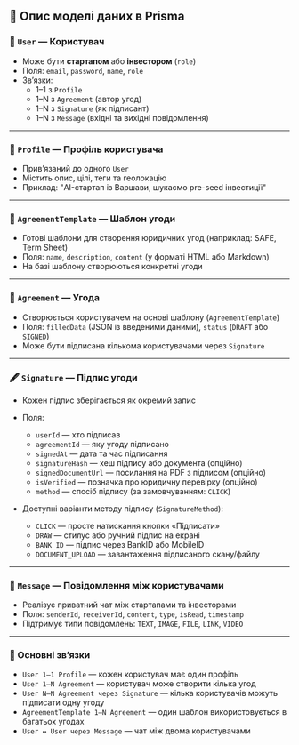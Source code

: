## 🧩 Опис моделі даних в Prisma


### 👤 `User` — Користувач

- Може бути **стартапом** або **інвестором** (`role`)
- Поля: `email`, `password`, `name`, `role`
- Зв’язки:
  - 1–1 з `Profile`
  - 1–N з `Agreement` (автор угод)
  - 1–N з `Signature` (як підписант)
  - 1–N з `Message` (вхідні та вихідні повідомлення)

---

### 🧾 `Profile` — Профіль користувача

- Прив’язаний до одного `User`
- Містить опис, цілі, теги та геолокацію
- Приклад: "AI-стартап із Варшави, шукаємо pre-seed інвестиції"

---

### 📄 `AgreementTemplate` — Шаблон угоди

- Готові шаблони для створення юридичних угод (наприклад: SAFE, Term Sheet)
- Поля: `name`, `description`, `content` (у форматі HTML або Markdown)
- На базі шаблону створюються конкретні угоди

---

### 📑 `Agreement` — Угода

- Створюється користувачем на основі шаблону (`AgreementTemplate`)
- Поля: `filledData` (JSON із введеними даними), `status` (`DRAFT` або `SIGNED`)
- Може бути підписана кількома користувачами через `Signature`

---

### 🖋️ `Signature` — Підпис угоди

- Кожен підпис зберігається як окремий запис
- Поля:
  - `userId` — хто підписав
  - `agreementId` — яку угоду підписано
  - `signedAt` — дата та час підписання
  - `signatureHash` — хеш підпису або документа (опційно)
  - `signedDocumentUrl` — посилання на PDF з підписом (опційно)
  - `isVerified` — позначка про юридичну перевірку (опційно)
  - `method` — спосіб підпису (за замовчуванням: `CLICK`)

- Доступні варіанти методу підпису (`SignatureMethod`):
  - `CLICK` — просте натискання кнопки «Підписати»
  - `DRAW` — стилус або ручний підпис на екрані
  - `BANK_ID` — підпис через BankID або MobileID
  - `DOCUMENT_UPLOAD` — завантаження підписаного скану/файлу

---

### 💬 `Message` — Повідомлення між користувачами

- Реалізує приватний чат між стартапами та інвесторами
- Поля: `senderId`, `receiverId`, `content`, `type`, `isRead`, `timestamp`
- Підтримує типи повідомлень: `TEXT`, `IMAGE`, `FILE`, `LINK`, `VIDEO`

---

### 🔁 Основні зв’язки

- `User 1–1 Profile` — кожен користувач має один профіль
- `User 1–N Agreement` — користувач може створити кілька угод
- `User N–N Agreement через Signature` — кілька користувачів можуть підписати одну угоду
- `AgreementTemplate 1–N Agreement` — один шаблон використовується в багатьох угодах
- `User ↔ User через Message` — чат між двома користувачами